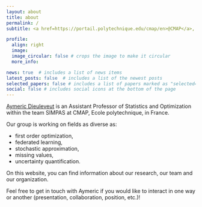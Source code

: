 ```yaml
---
layout: about
title: about
permalink: /
subtitle: <a href=https://portail.polytechnique.edu/cmap/en>@CMAP</a>, Ecole polytechnique. Palaiseau, France.

profile:
  align: right
  image:
  image_circular: false # crops the image to make it circular
  more_info:

news: true  # includes a list of news items
latest_posts: false  # includes a list of the newest posts
selected_papers: false # includes a list of papers marked as "selected={true}"
social: false # includes social icons at the bottom of the page
---
```


[Aymeric Dieuleveut](http://www.cmap.polytechnique.fr/~aymeric.dieuleveut/) is an Assistant Professor of Statistics and Optimization within the team SIMPAS at CMAP, Ecole polytechnique, in France.

Our group is working on fields as diverse as:
- first order optimization,
- federated learning,
- stochastic approximation,
- missing values,
- uncertainty quantification.

On this website, you can find information about our research, our team and our organization.

Feel free to get in touch with Aymeric if you would like to interact in one way or another (presentation, collaboration, position, etc.)! 
